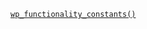 <p><code><a href="https://developer.wordpress.org/reference/functions/wp_functionality_constants/">wp_functionality_constants()</a></code></p>
